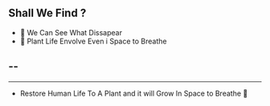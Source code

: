 

## Shall We Find ?

- 🔭 We Can See What Dissapear 
- 🌱 Plant Life Envolve Even i Space to Breathe


--
---
-----

- Restore Human Life To A Plant and it will Grow 
In Space to Breathe 🌱
